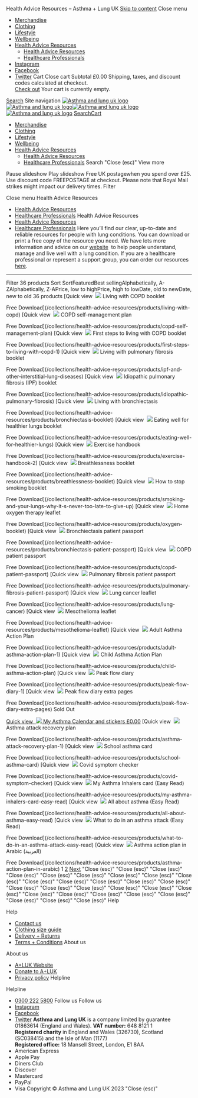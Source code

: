 
Health Advice Resources
– Asthma + Lung UK
[Skip to content](#MainContent)
Close menu
* [Merchandise](/collections/merchandise)
* [Clothing](/collections/new-shop-clothing)
* [Lifestyle](/collections/new-shop-lifestyle)
* [Wellbeing](/collections/health-wellbeing)
* [Health Advice Resources](/collections/health-advice-resources) 
	+ [Health Advice Resources](/collections/health-advice-resources)
	+ [Healthcare Professionals](/collections/new-shop-hcp)
* [Instagram](https://www.instagram.com/asthmaandlunguk/ "Asthma + Lung UK on Instagram")
* [Facebook](https://facebook.com/asthmalunguk "Asthma + Lung UK on Facebook")
* [Twitter](https://twitter.com/asthmalunguk "Asthma + Lung UK on Twitter")
Cart
Close cart
Subtotal
£0.00
 Shipping, taxes, and discount codes calculated at checkout.  
[Check out](/cart)
 Your cart is currently empty.
 
[Search](/search)
Site navigation
[![Asthma and lung uk logo](//cdn.shopify.com/s/files/1/0221/4446/files/ALUK_logo_600x598_8411cc76-579b-4754-8997-64a96989952e_140x.png?v=1645795184)
![Asthma and lung uk logo](//cdn.shopify.com/s/files/1/0221/4446/files/ALUK_logo_600x598_8411cc76-579b-4754-8997-64a96989952e_60x.png?v=1645795184)](/)[![Asthma and lung uk logo](//cdn.shopify.com/s/files/1/0221/4446/files/ALUK_logo_600x598_8411cc76-579b-4754-8997-64a96989952e_140x.png?v=1645795184)
![Asthma and lung uk logo](//cdn.shopify.com/s/files/1/0221/4446/files/ALUK_logo_600x598_8411cc76-579b-4754-8997-64a96989952e_60x.png?v=1645795184)](/)
[Search](/search)[Cart](/cart)
* [Merchandise](/collections/merchandise)
* [Clothing](/collections/new-shop-clothing)
* [Lifestyle](/collections/new-shop-lifestyle)
* [Wellbeing](/collections/health-wellbeing)
* [Health Advice Resources](/collections/health-advice-resources) 
	+ [Health Advice Resources](/collections/health-advice-resources)
	+ [Healthcare Professionals](/collections/new-shop-hcp)
Search
"Close (esc)"
 View more
 
Pause slideshow
Play slideshow
Free UK postagewhen you spend over £25. Use discount code FREEPOSTAGE at checkout. Please note that Royal Mail strikes might impact our delivery times.
 Filter
 
Close menu
 Health Advice Resources
* [Health Advice Resources](/collections/health-advice-resources)
* [Healthcare Professionals](/collections/new-shop-hcp)
 Health Advice Resources
* [Health Advice Resources](/collections/health-advice-resources)
* [Healthcare Professionals](/collections/new-shop-hcp)
Here you’ll find our clear, up-to-date and reliable resources for people with lung conditions. You can download or print a free copy of the resource you need.
We have lots more information and advice on our [website](https://www.asthmaandlung.org.uk/get-support/)  to help people understand, manage and live well with a lung condition.
If you are a healthcare professional or represent a support group, you can order our resources [here](https://shop.asthmaandlung.org.uk/collections/new-shop-hcp "Healthcare Professionals Shop").
---
 Filter
36 products
Sort
SortFeaturedBest sellingAlphabetically, A-ZAlphabetically, Z-APrice, low to highPrice, high to lowDate, old to newDate, new to old
36 products
[Quick view
![]()
![](//cdn.shopify.com/s/files/1/0221/4446/products/COPD_A5_ea06820d-7306-44f5-98d0-891c5ede4813_400x.jpg?v=1655912307)
Living with COPD booklet
 
 Free Download](/collections/health-advice-resources/products/living-with-copd)
[Quick view
![]()
![](//cdn.shopify.com/s/files/1/0221/4446/products/COPD-self-management-Thumbnail_1_90f31883-fb6a-4af0-9727-5d664a255f04_400x.jpg?v=1653924186)
COPD self-management plan
 
 Free Download](/collections/health-advice-resources/products/copd-self-management-plan)
[Quick view
![]()
![](//cdn.shopify.com/s/files/1/0221/4446/products/First-steps-COPD_A5_7c8aa9d9-8480-4a29-bda2-3393f430b239_400x.jpg?v=1655912415)
First steps to living with COPD booklet
 
 Free Download](/collections/health-advice-resources/products/first-steps-to-living-with-copd-1)
[Quick view
![]()
![](//cdn.shopify.com/s/files/1/0221/4446/products/Pulmonary-fibrosis_A5_50593a31-9ed0-4d5b-92f8-b22bcb1ca841_400x.jpg?v=1655913685)
Living with pulmonary fibrosis booklet
 
 Free Download](/collections/health-advice-resources/products/ipf-and-other-interstitial-lung-diseases)
[Quick view
![]()
![](//cdn.shopify.com/s/files/1/0221/4446/products/IPF_400x.png?v=1660315741)
Idiopathic pulmonary fibrosis (IPF) booklet
 
 Free Download](/collections/health-advice-resources/products/idiopathic-pulmonary-fibrosis)
[Quick view
![]()
![](//cdn.shopify.com/s/files/1/0221/4446/products/Bronchiectasis_A5_791e5074-882a-4f0e-b586-4b03f99b10c0_400x.jpg?v=1655913601)
Living with bronchiectasis
 
 Free Download](/collections/health-advice-resources/products/bronchiectasis-booklet)
[Quick view
![]()
![](//cdn.shopify.com/s/files/1/0221/4446/products/Eating-well_02b5ea66-da10-4196-8ba3-06e802d16d2e_400x.jpg?v=1655913622)
Eating well for healthier lungs booklet
 
 Free Download](/collections/health-advice-resources/products/eating-well-for-healthier-lungs)
[Quick view
![]()
![](//cdn.shopify.com/s/files/1/0221/4446/products/Exercise-handbook_A4_PRINT_926d9888-5c27-4a9b-b1ed-030274b00c51_400x.jpg?v=1655913643)
Exercise handbook
 
 Free Download](/collections/health-advice-resources/products/exercise-handbook-2)
[Quick view
![]()
![](//cdn.shopify.com/s/files/1/0221/4446/products/Breathlessness_A5_e3028dde-a191-4114-921a-aeeb1e449578_400x.jpg?v=1655913662)
Breathlessness booklet
 
 Free Download](/collections/health-advice-resources/products/breathlessness-booklet)
[Quick view
![]()
![](//cdn.shopify.com/s/files/1/0221/4446/products/HowtoStopSmoking_400x.png?v=1660315649)
How to stop smoking booklet
 
 Free Download](/collections/health-advice-resources/products/smoking-and-your-lungs-why-it-s-never-too-late-to-give-up)
[Quick view
![]()
![](//cdn.shopify.com/s/files/1/0221/4446/products/HomeOxygenTherapy_400x.png?v=1660315344)
Home oxygen therapy leaflet
 
 Free Download](/collections/health-advice-resources/products/oxygen-booklet)
[Quick view
![]()
![](//cdn.shopify.com/s/files/1/0221/4446/products/HealthAdvicethumb1copy_020f3a2c-817f-4af5-94fa-68e307c7d49d_400x.jpg?v=1673947670)
Bronchiectasis patient passport
 
 Free Download](/collections/health-advice-resources/products/bronchiectasis-patient-passport)
[Quick view
![]()
![](//cdn.shopify.com/s/files/1/0221/4446/products/COPDPassport_400x.png?v=1660309653)
COPD patient passport
 
 Free Download](/collections/health-advice-resources/products/copd-patient-passport)
[Quick view
![]()
![](//cdn.shopify.com/s/files/1/0221/4446/products/HealthAdvicethumb2copy_e2bd6412-18cf-40ba-ba49-f5b0c4d401e7_400x.jpg?v=1673947710)
Pulmonary fibrosis patient passport
 
 Free Download](/collections/health-advice-resources/products/pulmonary-fibrosis-patient-passport)
[Quick view
![]()
![](//cdn.shopify.com/s/files/1/0221/4446/products/Lung_cancer_400x.PNG?v=1632896616)
Lung cancer leaflet
 
 Free Download](/collections/health-advice-resources/products/lung-cancer)
[Quick view
![]()
![](//cdn.shopify.com/s/files/1/0221/4446/products/FL39_Mesothelioma_v1_0816_PRINT_cover_400x.jpg?v=1632896689)
Mesothelioma leaflet
 
 Free Download](/collections/health-advice-resources/products/mesothelioma-leaflet)
[Quick view
![]()
![](//cdn.shopify.com/s/files/1/0221/4446/products/AdultAsthmaActionPlan_400x.jpg?v=1673519187)
Adult Asthma Action Plan
 
 Free Download](/collections/health-advice-resources/products/adult-asthma-action-plan-1)
[Quick view
![]()
![](//cdn.shopify.com/s/files/1/0221/4446/products/ChildAsthmaActionPlan_cb924fd9-b1c2-4a89-8f46-293de0dedb56_400x.jpg?v=1674046509)
Child Asthma Action Plan
 
 Free Download](/collections/health-advice-resources/products/child-asthma-action-plan)
[Quick view
![]()
![](//cdn.shopify.com/s/files/1/0221/4446/products/Your-peak-flow-diary-Thumbnail_400x.jpg?v=1678363476)
Peak flow diary
 
 Free Download](/collections/health-advice-resources/products/peak-flow-diary-1)
[Quick view
![]()
![](//cdn.shopify.com/s/files/1/0221/4446/products/Peakflowdiary_a27c827a-d4ef-4edd-a4ad-e91c9a9919de_400x.jpg?v=1674046680)
Peak flow diary extra pages
 
 Free Download](/collections/health-advice-resources/products/peak-flow-diary-extra-pages)
 Sold Out
 
[Quick view
![]()
![](//cdn.shopify.com/s/files/1/0221/4446/products/Asthmacalendarandstickers_dab00864-7517-4d93-8640-1b2aaa8811d0_400x.png?v=1677584340)
My Asthma Calendar and stickers
 £0.00](/collections/health-advice-resources/products/my-asthma-calendar-and-stickers)
[Quick view
![]()
![](//cdn.shopify.com/s/files/1/0221/4446/products/AA-Recovery-Plan-A5-thumbnail_400x.jpg?v=1678364137)
Asthma attack recovery plan
 
 Free Download](/collections/health-advice-resources/products/asthma-attack-recovery-plan-1)
[Quick view
![]()
![](//cdn.shopify.com/s/files/1/0221/4446/products/Schoolasthmacard_400x.jpg?v=1676028746)
School asthma card
 
 Free Download](/collections/health-advice-resources/products/school-asthma-card)
[Quick view
![]()
![](//cdn.shopify.com/s/files/1/0221/4446/products/Covidsymptomchecker_400x.jpg?v=1674046868)
Covid symptom checker
 
 Free Download](/collections/health-advice-resources/products/covid-symptom-checker)
[Quick view
![]()
![](//cdn.shopify.com/s/files/1/0221/4446/products/MyAsthmaInhalerscard_EasyRead_400x.jpg?v=1674134790)
My Asthma Inhalers card (Easy Read)
 
 Free Download](/collections/health-advice-resources/products/my-asthma-inhalers-card-easy-read)
[Quick view
![]()
![](//cdn.shopify.com/s/files/1/0221/4446/products/Allaboutasthma_EasyRead_400x.png?v=1674135011)
All about asthma (Easy Read)
 
 Free Download](/collections/health-advice-resources/products/all-about-asthma-easy-read)
[Quick view
![]()
![](//cdn.shopify.com/s/files/1/0221/4446/products/AsthmaAttack_1_400x.png?v=1676029833)
What to do in an asthma attack (Easy Read)
 
 Free Download](/collections/health-advice-resources/products/what-to-do-in-an-asthma-attack-easy-read)
[Quick view
![]()
![](//cdn.shopify.com/s/files/1/0221/4446/products/arabic-action-plan-thumbnail_400x.jpg?v=1675429207)
Asthma action plan in Arabic (العربية)
 
 Free Download](/collections/health-advice-resources/products/asthma-action-plan-in-arabic)
1
[2](/collections/health-advice-resources?page=2)
[Next](/collections/health-advice-resources?page=2 "Next")
"Close (esc)"
"Close (esc)"
"Close (esc)"
"Close (esc)"
"Close (esc)"
"Close (esc)"
"Close (esc)"
"Close (esc)"
"Close (esc)"
"Close (esc)"
"Close (esc)"
"Close (esc)"
"Close (esc)"
"Close (esc)"
"Close (esc)"
"Close (esc)"
"Close (esc)"
"Close (esc)"
"Close (esc)"
"Close (esc)"
"Close (esc)"
"Close (esc)"
"Close (esc)"
"Close (esc)"
"Close (esc)"
"Close (esc)"
"Close (esc)"
"Close (esc)"
 Help
 
 Help
* [Contact us](/pages/new-shop-contact-us)
* [Clothing size guide](/pages/new-shop-clothing-size-guide)
* [Delivery + Returns](/pages/new-shop-delivery-and-returns)
* [Terms + Conditions](/pages/new-shop-terms-and-conditions)
 About us
 
 About us
* [A+LUK Website](https://www.asthmaandlung.org.uk/)
* [Donate to A+LUK](https://action.asthmaandlung.org.uk/page/99141/donate/1?ea.tracking.id=DonateAsk_ShopFooter)
* [Privacy policy](https://www.asthmaandlung.org.uk/policies)
 Helpline
 
 Helpline
* [0300 222 5800](tel:03002225800)
Follow us
 Follow us
* [Instagram](https://www.instagram.com/asthmaandlunguk/ "Asthma + Lung UK on Instagram")
* [Facebook](https://facebook.com/asthmalunguk "Asthma + Lung UK on Facebook")
* [Twitter](https://twitter.com/asthmalunguk "Asthma + Lung UK on Twitter")
**Asthma and Lung UK** is a company limited by guarantee 01863614 (England and Wales). **VAT number:** 648 8121 1  
**Registered charity** in England and Wales (326730), Scotland (SC038415) and the Isle of Man (1177)  
**Registered office:** 18 Mansell Street, London, E1 8AA
* American Express
* Apple Pay
* Diners Club
* Discover
* Mastercard
* PayPal
* Visa
Copyright © Asthma and Lung UK 2023
"Close (esc)"

